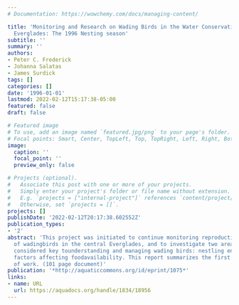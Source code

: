 ```yaml
---
# Documentation: https://wowchemy.com/docs/managing-content/

title: 'Monitoring and Research on Wading Birds in the Water Conservation Areas ofthe
  Everglades: The 1996 Nesting season'
subtitle: ''
summary: ''
authors:
- Peter C. Frederick
- Johanna Salatas
- James Surdick
tags: []
categories: []
date: '1996-01-01'
lastmod: 2022-02-12T15:17:38-05:00
featured: false
draft: false

# Featured image
# To use, add an image named `featured.jpg/png` to your page's folder.
# Focal points: Smart, Center, TopLeft, Top, TopRight, Left, Right, BottomLeft, Bottom, BottomRight.
image:
  caption: ''
  focal_point: ''
  preview_only: false

# Projects (optional).
#   Associate this post with one or more of your projects.
#   Simply enter your project's folder or file name without extension.
#   E.g. `projects = ["internal-project"]` references `content/project/deep-learning/index.md`.
#   Otherwise, set `projects = []`.
projects: []
publishDate: '2022-02-12T20:17:38.602552Z'
publication_types:
- '2'
abstract: 'This project was initiated to continue monitoring reproductive responses
  of wadingbirds in the central Everglades, and to investigate two areas of research
  considered key tounderstanding and managing wading birds: nestling energetics, and
  factors affecting foodavailability. This report summarizes the first of two years
  of work. (101 page document)'
publication: '*http://aquaticcommons.org/id/eprint/1075*'
links:
- name: URL
  url: https://aquadocs.org/handle/1834/18956
---
```


